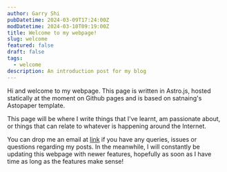 ```yaml
---
author: Garry Shi
pubDatetime: 2024-03-09T17:24:00Z
modDatetime: 2024-03-10T09:19:00Z
title: Welcome to my webpage!
slug: welcome
featured: false
draft: false
tags:
  - welcome
description: An introduction post for my blog
---
```


Hi and welcome to my webpage. This page is written in Astro.js, hosted statically at the moment on Github pages and is based on satnaing's Astopaper template.

This page will be where I write things that I've learnt, am passionate about, or things that can relate to whatever is happening around the Internet.

You can drop me an email at [link](mailto:garrysjh@gmail.com) if you have any queries, issues or questions regarding my posts. In the meanwhile, I will constantly be updating this webpage with newer features, hopefully as soon as I have time as long as the features make sense!
